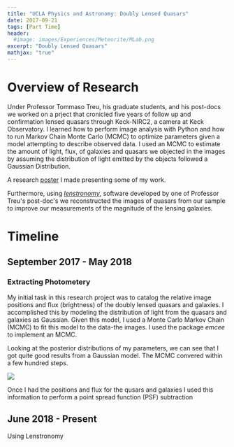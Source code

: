 ```yaml
---
title: "UCLA Physics and Astronomy: Doubly Lensed Quasars"
date: 2017-09-21
tags: [Part Time]
header:
  #image: images/Experiences/Meteorite/MLab.png
excerpt: "Doubly Lensed Quasars"
mathjax: "true"
---
```

# Overview of Research
Under Professor Tommaso Treu, his graduate students, and his post-docs we worked on a prject that cronicled five years of follow up and confirmation lensed quasars through Keck-NIRC2, a camera at Keck Observatory. I learned how to perform image analysis with Python and how to run Markov Chain Monte Carlo (MCMC) to optimize parameters given a model attempting to describe observed data. I used an MCMC to estimate the amount of light, flux, of galaxies and quasars we objected in the images by assuming the distribution of light emitted by the objects followed a Gaussian Distribution.

A research [poster](https://drive.google.com/file/d/1r2oRGAJdwo8EXGQ4lBQLHF3bH76_fRS8/view?usp=sharing) I made presenting some of my work.

Furthermore, using [_lenstronomy_](https://github.com/sibirrer/lenstronomy), software developed by one of Professor Treu's post-doc's we reconstructed the images of quasars from our sample to improve our measurements of the magnitude of the lensing galaxies.


# Timeline
## September 2017 - May 2018
### Extracting Photometery
My initial task in this research project was to catalog the relative image positions and flux (brightness) of the doubly lensed quasars and galaxies. I accomplished this by modeling the distribution of light from the quasars and galaxies as Gaussian. Given this model, I used a Monte Carlo Markov Chain (MCMC) to fit this model to the data-the images. I used the package *emcee* to implement an MCMC.

Looking at the posterior distributions of my parameters, we can see that I got quite good results from a Gaussian model. The MCMC convered within a few hundred steps.

<img src="{{ site.baseurl }}/images/Experiences/Quasar/C0407-1931_Plot_5000_0Steps.png">

Once I had the positions and flux for the qusars and galaxies I used this information to perform a point spread function (PSF) subtraction

## June 2018 - Present
Using Lenstronomy
